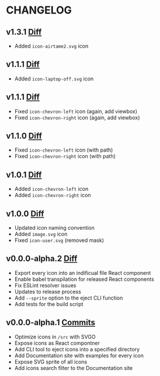 # CHANGELOG

## v1.3.1 [Diff](https://github.com/airtame/airtame-icons/compare/v1.2.1...v1.3.1)

* Added `icon-airtame2.svg` icon

## v1.1.1 [Diff](https://github.com/airtame/airtame-icons/compare/v1.1.1...v1.2.1)

* Added `icon-laptop-off.svg` icon

## v1.1.1 [Diff](https://github.com/airtame/airtame-icons/compare/v1.1.0...v1.1.1)

* Fixed `icon-chevron-left` icon (again, add viewbox)
* Fixed `icon-chevron-right` icon (again, add viewbox)

## v1.1.0 [Diff](https://github.com/airtame/airtame-icons/compare/v1.0.1...v1.1.0)

* Fixed `icon-chevron-left` icon (with path)
* Fixed `icon-chevron-right` icon (with path)

## v1.0.1 [Diff](https://github.com/airtame/airtame-icons/compare/v1.0.0...v1.0.1)

* Added `icon-chevron-left` icon
* Added `icon-chevron-right` icon

## v1.0.0 [Diff](https://github.com/airtame/airtame-icons/compare/v0.0.0-alpha.2...v1.0.0)

* Updated icon naming convention
* Added `image.svg` icon
* Fixed `icon-user.svg` (removed mask)

## v0.0.0-alpha.2 [Diff](https://github.com/airtame/airtame-icons/compare/v0.0.0-alpha.1...v0.0.0-alpha.2)

* Export every icon into an indificual file React component
* Enable babel transpilation for released React components
* Fix ESLint resolver issues
* Updates to release process
* Add `--sprite` option to the eject CLI function
* Add tests for the build script

## v0.0.0-alpha.1 [Commits](https://github.com/airtame/airtame-icons/commits/v0.0.0-alpha.1)

* Optimize icons in `/src` with SVGO
* Expose icons as React compontner
* Add CLI tool to eject icons into a specified directory
* Add Documentation site with examples for every icon
* Expose SVG sprite of all icons
* Add icons search filter to the Documentation site
